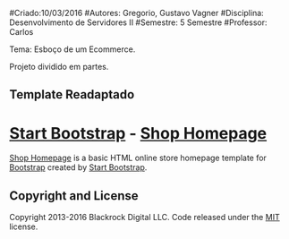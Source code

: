 #Criado:10/03/2016
#Autores: Gregorio, Gustavo Vagner
#Disciplina: Desenvolvimento de Servidores II
#Semestre: 5 Semestre
#Professor: Carlos

Tema: Esboço de um Ecommerce.

Projeto dividido em partes.

## Template Readaptado

# [Start Bootstrap](http://startbootstrap.com/) - [Shop Homepage](http://startbootstrap.com/template-overviews/shop-homepage/)

[Shop Homepage](http://startbootstrap.com/template-overviews/shop-homepage/) is a basic HTML online store homepage template for [Bootstrap](http://getbootstrap.com/) created by [Start Bootstrap](http://startbootstrap.com/).

## Copyright and License

Copyright 2013-2016 Blackrock Digital LLC. Code released under the [MIT](https://github.com/BlackrockDigital/startbootstrap-shop-homepage/blob/gh-pages/LICENSE) license.


